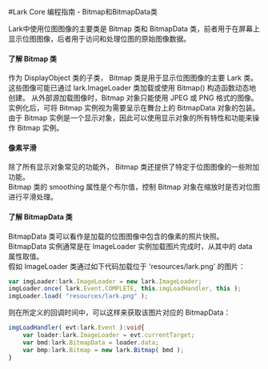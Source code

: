 #Lark Core 编程指南 - Bitmap和BitmapData类

Lark中使用位图图像的主要类是 Bitmap 类和 BitmapData 类，前者用于在屏幕上显示位图图像，后者用于访问和处理位图的原始图像数据。

#### 了解 Bitmap 类

作为 DisplayObject 类的子类， Bitmap 类是用于显示位图图像的主要 Lark 类。这些图像可能已通过 lark.ImageLoader 类加载或使用 Bitmap() 构造函数动态地创建。 从外部源加载图像时，Bitmap 对象只能使用 JPEG 或 PNG 格式的图像。实例化后，可将 Bitmap 实例视为需要呈示在舞台上的 BitmapData 对象的包装。由于 Bitmap 实例是一个显示对象，因此可以使用显示对象的所有特性和功能来操作 Bitmap 实例。

#### 像素平滑

除了所有显示对象常见的功能外， Bitmap 类还提供了特定于位图图像的一些附加功能。   
Bitmap 类的 smoothing 属性是个布尔值，控制 Bitmap 对象在缩放时是否对位图进行平滑处理。

#### 了解 BitmapData 类

BitmapData 类可以看作是加载的位图图像中包含的像素的照片快照。   
BitmapData 实例通常是在 ImageLoader 实例加载图片完成时，从其中的 data 属性取值。   
假如 ImageLoader 类通过如下代码加载位于 'resources/lark.png' 的图片： 
``` TypeScript
var imgLoader:lark.ImageLoader = new lark.ImageLoader;
imgLoader.once( lark.Event.COMPLETE, this.imgLoadHandler, this ); 
imgLoader.load( "resources/lark.png" );  
```
则在所定义的回调时间中，可以这样来获取该图片对应的 BitmapData：
``` TypeScript
imgLoadHandler( evt:lark.Event ):void{
    var loader:lark.ImageLoader = evt.currentTarget;
    var bmd:lark.BitmapData = loader.data;
    var bmp:lark.Bitmap = new lark.Bitmap( bmd );
}
```